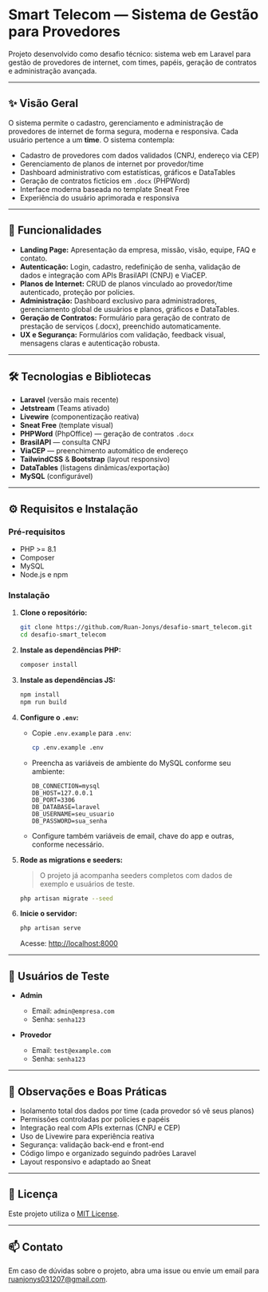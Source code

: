 # Smart Telecom — Sistema de Gestão para Provedores

Projeto desenvolvido como desafio técnico: sistema web em Laravel para gestão de provedores de internet, com times, papéis, geração de contratos e administração avançada.

---

## ✨ Visão Geral

O sistema permite o cadastro, gerenciamento e administração de provedores de internet de forma segura, moderna e responsiva. Cada usuário pertence a um **time**. O sistema contempla:

- Cadastro de provedores com dados validados (CNPJ, endereço via CEP)
- Gerenciamento de planos de internet por provedor/time
- Dashboard administrativo com estatísticas, gráficos e DataTables
- Geração de contratos fictícios em `.docx` (PHPWord)
- Interface moderna baseada no template Sneat Free
- Experiência do usuário aprimorada e responsiva

---

## 🚀 Funcionalidades

- **Landing Page:** Apresentação da empresa, missão, visão, equipe, FAQ e contato.
- **Autenticação:** Login, cadastro, redefinição de senha, validação de dados e integração com APIs BrasilAPI (CNPJ) e ViaCEP.
- **Planos de Internet:** CRUD de planos vinculado ao provedor/time autenticado, proteção por policies.
- **Administração:** Dashboard exclusivo para administradores, gerenciamento global de usuários e planos, gráficos e DataTables.
- **Geração de Contratos:** Formulário para geração de contrato de prestação de serviços (.docx), preenchido automaticamente.
- **UX e Segurança:** Formulários com validação, feedback visual, mensagens claras e autenticação robusta.

---

## 🛠️ Tecnologias e Bibliotecas

- **Laravel** (versão mais recente)
- **Jetstream** (Teams ativado)
- **Livewire** (componentização reativa)
- **Sneat Free** (template visual)
- **PHPWord** (PhpOffice) — geração de contratos `.docx`
- **BrasilAPI** — consulta CNPJ
- **ViaCEP** — preenchimento automático de endereço
- **TailwindCSS** & **Bootstrap** (layout responsivo)
- **DataTables** (listagens dinâmicas/exportação)
- **MySQL** (configurável)

---

## ⚙️ Requisitos e Instalação

### Pré-requisitos

- PHP >= 8.1
- Composer
- MySQL
- Node.js e npm

### Instalação

1. **Clone o repositório:**
   ```bash
   git clone https://github.com/Ruan-Jonys/desafio-smart_telecom.git
   cd desafio-smart_telecom
   ```

2. **Instale as dependências PHP:**
   ```bash
   composer install
   ```

3. **Instale as dependências JS:**
   ```bash
   npm install
   npm run build
   ```

4. **Configure o `.env`:**
   - Copie `.env.example` para `.env`:
     ```bash
     cp .env.example .env
     ```
   - Preencha as variáveis de ambiente do MySQL conforme seu ambiente:
     ```
     DB_CONNECTION=mysql
     DB_HOST=127.0.0.1
     DB_PORT=3306
     DB_DATABASE=laravel
     DB_USERNAME=seu_usuario
     DB_PASSWORD=sua_senha
     ```
   - Configure também variáveis de email, chave do app e outras, conforme necessário.

5. **Rode as migrations e seeders:**
   > O projeto já acompanha seeders completos com dados de exemplo e usuários de teste.
   ```bash
   php artisan migrate --seed
   ```

6. **Inicie o servidor:**
   ```bash
   php artisan serve
   ```
   Acesse: [http://localhost:8000](http://localhost:8000)

---

## 👤 Usuários de Teste

- **Admin**
  - Email: `admin@empresa.com`
  - Senha: `senha123`

- **Provedor**
  - Email: `test@example.com`
  - Senha: `senha123`

---

## 📝 Observações e Boas Práticas

- Isolamento total dos dados por time (cada provedor só vê seus planos)
- Permissões controladas por policies e papéis
- Integração real com APIs externas (CNPJ e CEP)
- Uso de Livewire para experiência reativa
- Segurança: validação back-end e front-end
- Código limpo e organizado seguindo padrões Laravel
- Layout responsivo e adaptado ao Sneat

---

## 📄 Licença

Este projeto utiliza o [MIT License](https://opensource.org/licenses/MIT).

---

## 📫 Contato

Em caso de dúvidas sobre o projeto, abra uma issue ou envie um email para [ruanjonys031207@gmail.com](mailto:ruanjonys031207@gmail.com).
